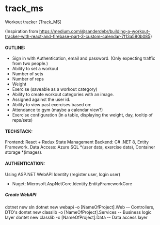 # track_ms
Workout tracker 
(Track_MS)

(Inspiration from https://medium.com/@sanderdebr/building-a-workout-tracker-with-react-and-firebase-part-3-custom-calendar-7f13a580b085)

#### OUTLINE:

- Sign in with Authentication, email and password. (Only expecting traffic from two people.)
- Ability to set a workout
-   Number of sets
-   Number of reps
-   Weight
-   Exercise (saveable as a workout category)
- Ability to create workout categories with an image.
-   Assigned against the user id.
- Ability to view past exercises based on:
-   Attendance to gym (maybe a calendar view?)
-   Exercise configuration (in a table, displaying the weight, day, tooltip of reps/sets)

#### TECHSTACK:

Frontend: React + Redux State Management
Backend: C# .NET 8, Entity Framework. 
Data Access: Azure SQL *(user data, exercise data), Container storage *(images). 

#### AUTHENTICATION:

Using ASP.NET WebAPI Identity (register user, login user)
- Nuget: Microsoft.AspNetCore.Identity.EntityFrameworkCore

##### Create WebAPI
dotnet new sln
dotnet new webapi -o [NameOfProject].Web -- Controllers, DTO's
dontet new classlib -o [NameOfProject].Services -- Business logic layer
dontet new classlib -o [NameOfProject].Data -- Data access layer
